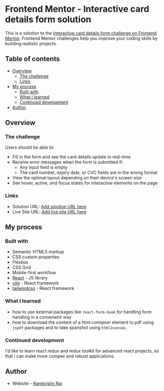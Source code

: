 # Frontend Mentor - Interactive card details form solution

This is a solution to the [Interactive card details form challenge on Frontend Mentor](https://www.frontendmentor.io/challenges/interactive-card-details-form-XpS8cKZDWw). Frontend Mentor challenges help you improve your coding skills by building realistic projects.

## Table of contents

- [Overview](#overview)
  - [The challenge](#the-challenge)
  - [Links](#links)
- [My process](#my-process)
  - [Built with](#built-with)
  - [What I learned](#what-i-learned)
  - [Continued development](#continued-development)
- [Author](#author)

## Overview

### The challenge

Users should be able to:

- Fill in the form and see the card details update in real-time
- Receive error messages when the form is submitted if:
  - Any input field is empty
  - The card number, expiry date, or CVC fields are in the wrong format
- View the optimal layout depending on their device's screen size
- See hover, active, and focus states for interactive elements on the page

### Links

- Solution URL: [Add solution URL here](https://your-solution-url.com)
- Live Site URL: [Add live site URL here](https://ram0o7.github.io/cardDetailForm/)

## My process

### Built with

- Semantic HTML5 markup
- CSS custom properties
- Flexbox
- CSS Grid
- Mobile-first workflow
- [React](https://reactjs.org/) - JS library
- [vite](https://vitejs.org/) - React framework
- [tailwindcss](https://tailwindcss.com/) - React framework

### What I learned

- how to use external packages like `react-form-hook` for handling form handling in a conveneint way
- how to download the content of a html container element to pdf using `jspdf` packages and to take spanshot using `html2canvas`.

### Continued development

I'd like to learn react redux and redux toolkit for advanced react projects, so that i can make more compex and robust applications.

## Author

- Website - [Ramkrishn Rai](https://ramkrishnrai.vercel.app)

